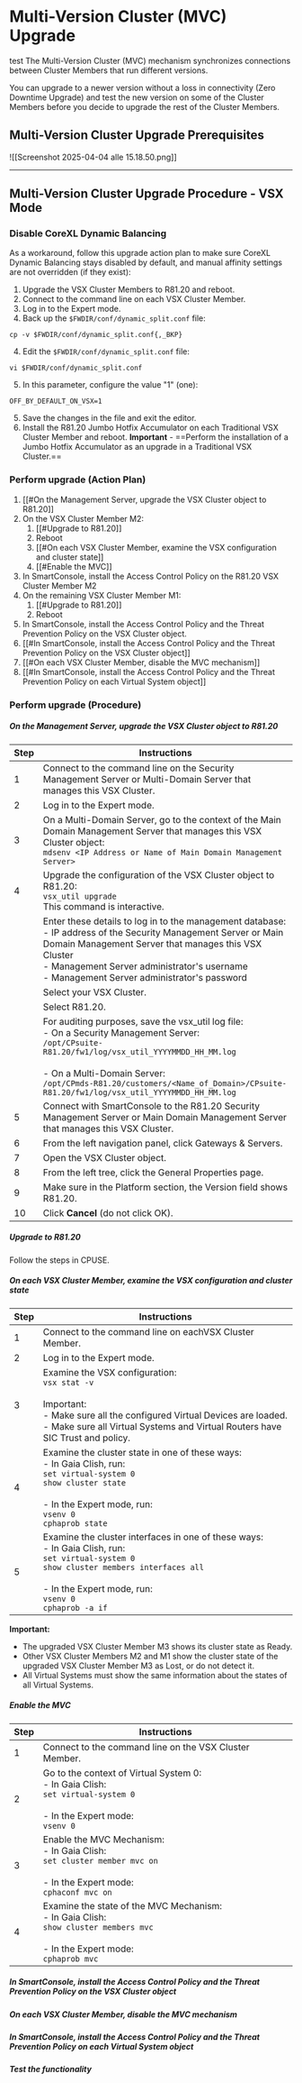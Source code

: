 # Multi-Version Cluster (MVC) Upgrade
test
The Multi-Version Cluster (MVC) mechanism synchronizes connections between Cluster Members that run different versions. 

You can upgrade to a newer version without a loss in connectivity (Zero Downtime Upgrade) and test the new version on some of the Cluster Members before you decide to upgrade the rest of the Cluster Members.

## Multi-Version Cluster Upgrade Prerequisites

![[Screenshot 2025-04-04 alle 15.18.50.png]]

---
## Multi-Version Cluster Upgrade Procedure - VSX Mode
### Disable CoreXL Dynamic Balancing
As a workaround, follow this upgrade action plan to make sure CoreXL Dynamic Balancing stays disabled by default, and manual affinity settings are not overridden (if they exist): 
1. Upgrade the VSX Cluster Members to R81.20 and reboot. 
2. Connect to the command line on each VSX Cluster Member. 
3. Log in to the Expert mode. 
4. Back up the `$FWDIR/conf/dynamic_split.conf` file: 
```
cp -v $FWDIR/conf/dynamic_split.conf{,_BKP} 
```
4. Edit the `$FWDIR/conf/dynamic_split.conf` file: 
```
vi $FWDIR/conf/dynamic_split.conf 
```
5. In this parameter, configure the value "1" (one): 
```
OFF_BY_DEFAULT_ON_VSX=1 
```
5. Save the changes in the file and exit the editor. 
6. Install the R81.20 Jumbo Hotfix Accumulator on each Traditional VSX Cluster Member and reboot. 
   **Important** - ==Perform the installation of a Jumbo Hotfix Accumulator as an upgrade in a Traditional VSX Cluster.==
### Perform upgrade (Action Plan)
1. [[#On the Management Server, upgrade the VSX Cluster object to R81.20]]
2. On the VSX Cluster Member M2: 
	1. [[#Upgrade to R81.20]]
	2. Reboot
	3. [[#On each VSX Cluster Member, examine the VSX configuration and cluster state]]
	4. [[#Enable the MVC]]
3. In SmartConsole, install the Access Control Policy on the R81.20 VSX Cluster Member M2 
4. On the remaining VSX Cluster Member M1: 
	1. [[#Upgrade to R81.20]]
	2. Reboot
5. In SmartConsole, install the Access Control Policy and the Threat Prevention Policy on the VSX Cluster object. 
6. [[#In SmartConsole, install the Access Control Policy and the Threat Prevention Policy on the VSX Cluster object]]
7. [[#On each VSX Cluster Member, disable the MVC mechanism]]
8. [[#In SmartConsole, install the Access Control Policy and the Threat Prevention Policy on each Virtual System object]]

### Perform upgrade (Procedure)
##### On the Management Server, upgrade the VSX Cluster object to R81.20
| Step | Instructions                                                                                                                                                                                                                                                                                    |
| ---- | ----------------------------------------------------------------------------------------------------------------------------------------------------------------------------------------------------------------------------------------------------------------------------------------------- |
| 1    | Connect to the command line on the Security Management Server or Multi-Domain Server that manages this VSX Cluster.                                                                                                                                                                             |
| 2    | Log in to the Expert mode.                                                                                                                                                                                                                                                                      |
| 3    | On a Multi-Domain Server, go to the context of the Main Domain Management Server that manages this VSX Cluster object:<br>`mdsenv <IP Address or Name of Main Domain Management Server>`                                                                                                        |
| 4    | Upgrade the configuration of the VSX Cluster object to R81.20:<br>`vsx_util upgrade`<br>This command is interactive.                                                                                                                                                                            |
|      | Enter these details to log in to the management database:<br> - IP address of the Security Management Server or Main Domain Management Server that manages this VSX Cluster<br> - Management Server administrator's username<br> - Management Server administrator's password                   |
|      | Select your VSX Cluster.                                                                                                                                                                                                                                                                        |
|      | Select R81.20.                                                                                                                                                                                                                                                                                  |
|      | For auditing purposes, save the vsx_util log file:<br> - On a Security Management Server:<br>`/opt/CPsuite-R81.20/fw1/log/vsx_util_YYYYMMDD_HH_MM.log`<br><br> - On a Multi-Domain Server:<br>`/opt/CPmds-R81.20/customers/<Name_of_Domain>/CPsuite-R81.20/fw1/log/vsx_util_YYYYMMDD_HH_MM.log` |
| 5    | Connect with SmartConsole to the R81.20 Security Management Server or Main Domain Management Server that manages this VSX Cluster.                                                                                                                                                              |
| 6    | From the left navigation panel, click Gateways & Servers.                                                                                                                                                                                                                                       |
| 7    | Open the VSX Cluster object.                                                                                                                                                                                                                                                                    |
| 8    | From the left tree, click the General Properties page.                                                                                                                                                                                                                                          |
| 9    | Make sure in the Platform section, the Version field shows R81.20.                                                                                                                                                                                                                              |
| 10   | Click **Cancel** (do not click OK).                                                                                                                                                                                                                                                             |
##### Upgrade to R81.20
Follow the steps in CPUSE.
##### On each VSX Cluster Member, examine the VSX configuration and cluster state
| Step | Instructions                                                                                                                                                                                                          |
| ---- | --------------------------------------------------------------------------------------------------------------------------------------------------------------------------------------------------------------------- |
| 1    | Connect to the command line on eachVSX Cluster Member.                                                                                                                                                                |
| 2    | Log in to the Expert mode.                                                                                                                                                                                            |
| 3    | Examine the VSX configuration:<br>`vsx stat -v`<br><br>Important:<br> - Make sure all the configured Virtual Devices are loaded.<br> - Make sure all Virtual Systems and Virtual Routers have SIC Trust and policy.   |
| 4    | Examine the cluster state in one of these ways:<br>- In Gaia Clish, run:<br>`set virtual-system 0`<br>`show cluster state`<br><br> - In the Expert mode, run:<br>`vsenv 0`<br>`cphaprob state`                        |
| 5    | Examine the cluster interfaces in one of these ways:<br> - In Gaia Clish, run:<br>`set virtual-system 0`<br>`show cluster members interfaces all`<br><br> - In the Expert mode, run:<br>`vsenv 0`<br>`cphaprob -a if` |
**Important:**
 - The upgraded VSX Cluster Member M3 shows its cluster state as Ready.
 - Other VSX Cluster Members M2 and M1 show the cluster state of the upgraded VSX Cluster Member M3 as Lost, or do not detect it.
 - All Virtual Systems must show the same information about the states of all Virtual Systems.
##### Enable the MVC
| Step | Instructions                                                                                                                               |
| ---- | ------------------------------------------------------------------------------------------------------------------------------------------ |
| 1    | Connect to the command line on the VSX Cluster Member.                                                                                     |
| 2    | Go to the context of Virtual System 0:<br> - In Gaia Clish:<br>`set virtual-system 0`<br><br> - In the Expert mode:<br>`vsenv 0`           |
| 3    | Enable the MVC Mechanism:<br> - In Gaia Clish:<br>`set cluster member mvc on`<br><br> - In the Expert mode:<br>`cphaconf mvc on`           |
| 4    | Examine the state of the MVC Mechanism:<br> - In Gaia Clish:<br>`show cluster members mvc`<br><br> - In the Expert mode:<br>`cphaprob mvc` |
##### In SmartConsole, install the Access Control Policy and the Threat Prevention Policy on the VSX Cluster object

##### On each VSX Cluster Member, disable the MVC mechanism

##### In SmartConsole, install the Access Control Policy and the Threat Prevention Policy on each Virtual System object

##### Test the functionality
